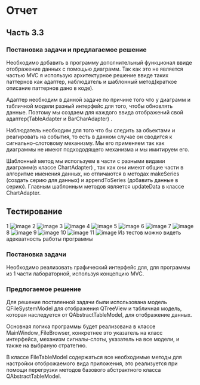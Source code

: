 # Отчет 
## Часть 3.3
### Постановка задачи и предлагаемое решение
Необходимо добавить в программу дополнительный функционал ввиде отображение данных с помощью диаграмм. Так как это не является частью MVC я использую архитектурное решение ввиде таких паттернов как адаптер, наблюдатель и шаблонный метод(краткое описание паттернов дано в коде).


Адаптер необходим в данной задаче по причине того что у диаграмм  и табличной модели разный интерфейс для того, чтобы обновлять данные. Поэтому мы создаем для каждого ввида отображений свой адаптер(TableAdapter и BarCharAdapter) .

Наблюдатель необходим для того что бы следить за обьектами и реагировать на события, то есть в данном случае он сводится к сигнально-слотовому механизму. Мы его применяем так как диаграммы не имеют подхододящего механизма и мы имитируем его.

Шаблонный метод мы используем в части с разными видами диаграмм(в классе ChartAdapter) , так как они имеют общие части в алгоритме именения данных, но отличаются в методах  makeSeries (создать серию для данных) и appendToSeries (добавить данные в серию).
Главным шаблонным методов является updateData в классе ChartAdapter.
## Тестирование 
1
![image](https://user-images.githubusercontent.com/64350198/128999326-5c563631-a730-46bd-9b44-38d58b00f00d.png)
2
![image](https://user-images.githubusercontent.com/64350198/128999361-ddc9789a-a74f-4c94-94ef-63ecda8f8536.png)
3
![image](https://user-images.githubusercontent.com/64350198/128999405-46f22a28-c1a2-4674-af95-2a67478f934b.png)
4
![image](https://user-images.githubusercontent.com/64350198/128999462-9bbfee57-fa68-46e6-bd0b-361e853faba7.png)
5
![image](https://user-images.githubusercontent.com/64350198/128999507-2181508f-21a4-4a58-9e49-ec1ea8f753c9.png)
6
![image](https://user-images.githubusercontent.com/64350198/128999528-689cf93f-d30f-4aac-af00-f295a6e62d60.png)
7
![image](https://user-images.githubusercontent.com/64350198/128999570-4f2d4f8e-23ad-41c0-8d2f-702c50f60184.png)
8
![image](https://user-images.githubusercontent.com/64350198/128999601-65c43ffe-c774-49eb-ac5c-5ffa2ba1f366.png)
9
![image](https://user-images.githubusercontent.com/64350198/128999628-cf155f93-e986-4c78-bd48-db5be42ea917.png)
10
![image](https://user-images.githubusercontent.com/64350198/128999695-45882cd2-79be-4a2f-b55a-58f53258d0ba.png)
11
![image](https://user-images.githubusercontent.com/64350198/128999731-9e4ea838-2410-4554-9e28-9317844e9343.png)
Из тестов можно видеть адекватность работы программы 

### Постановка задачи
Необходимо реализовать графический интерфейс для, для программы из 1 части лабораторной, используя концепцию MVC. 

### Предлогаемое решение
Для решение посталенной задачи были использована модель QFileSystemModel для отображения QTreeView и табличная модель, которая  наследуется от QAbstractTableModel, для отображение данных.

Основная логика программы будет реализована в классе MainWindow_FileBrowser, конкретнее это указатель на класс интерфейса, механизм сигналы-слоты, указатель на все модели, и также на выбраную стратегию.

В классе FileTableModel cодержаться все необходимые методы для настройки отоброжаемого вида приложения, это реализуется при помощи перегрузки методов базового абстрактного класса QAbstractTableModel. 



